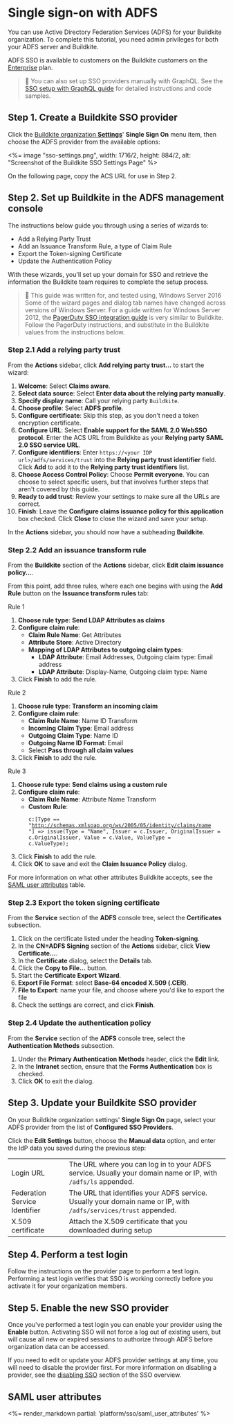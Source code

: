 # Single sign-on with ADFS

You can use Active Directory Federation Services (ADFS) for your Buildkite organization. To complete this tutorial, you need admin privileges for both your ADFS server and Buildkite.

ADFS SSO is available to customers on the Buildkite customers on the [Enterprise](https://buildkite.com/pricing) plan.

>📘 You can also set up SSO providers manually with GraphQL.
> See the <a href="/docs/platform/sso/sso-setup-with-graphql">SSO setup with GraphQL guide</a> for detailed instructions and code samples.


## Step 1. Create a Buildkite SSO provider

Click the [Buildkite organization **Settings**](https://buildkite.com/organizations/~/settings)' **Single Sign On** menu item, then choose the ADFS provider from the available options:

<%= image "sso-settings.png", width: 1716/2, height: 884/2, alt: "Screenshot of the Buildkite SSO Settings Page" %>

On the following page, copy the ACS URL for use in Step 2.

## Step 2. Set up Buildkite in the ADFS management console

The instructions below guide you through using a series of wizards to:

+ Add a Relying Party Trust
+ Add an Issuance Transform Rule, a type of Claim Rule
+ Export the Token-signing Certificate
+ Update the Authentication Policy

With these wizards, you'll set up your domain for SSO and retrieve the information the Buildkite team requires to complete the setup process.

>📘 This guide was written for, and tested using, Windows Server 2016
> Some of the wizard pages and dialog tab names have changed across versions of Windows Server.
> For a guide written for Windows Server 2012, the <a href="https://www.pagerduty.com/docs/guides/adfs-sso-guide/">PagerDuty SSO integration guide</a> is very similar to Buildkite. Follow the PagerDuty instructions, and substitute in the Buildkite values from the instructions below.

### Step 2.1 Add a relying party trust

From the **Actions** sidebar, click **Add relying party trust...** to start the wizard:

1. **Welcome**: Select **Claims aware**.
1. **Select data source**: Select **Enter data about the relying party manually**.
1. **Specify display name**: Call your relying party `Buildkite`.
1. **Choose profile**: Select **ADFS profile**.
1. **Configure certificate**: Skip this step, as you don't need a token encryption certificate.
1. **Configure URL**:
	Select **Enable support for the SAML 2.0 WebSSO protocol**.
	Enter the ACS URL from Buildkite as your **Relying party SAML 2.0 SSO service URL**.
1. **Configure identifiers**:
	Enter `https://<your IDP url>/adfs/services/trust` into the **Relying party trust identifier** field.
	Click **Add** to add it to the **Relying party trust identifiers** list.
1. **Choose Access Control Policy**:
	Choose **Permit everyone**.
	You can choose to select specific users, but that involves further steps that aren't covered by this guide.
1. **Ready to add trust**: Review your settings to make sure all the URLs are correct.
1. **Finish**:
	Leave the **Configure claims issuance policy for this application** box checked.
	Click **Close** to close the wizard and save your setup.

In the **Actions** sidebar, you should now have a subheading **Buildkite**.

### Step 2.2 Add an issuance transform rule

From the **Buildkite** section of the **Actions** sidebar, click **Edit claim issuance policy...**.

From this point, add three rules, where each one begins with using the **Add Rule** button on the **Issuance transform rules** tab:

Rule 1

1. **Choose rule type**: **Send LDAP Attributes as claims**
1. **Configure claim rule**:
    * **Claim Rule Name**: Get Attributes
    * **Attribute Store**: Active Directory
    * **Mapping of LDAP Attributes to outgoing claim types**:
        - **LDAP Attribute**: Email Addresses, Outgoing claim type: Email address
        - **LDAP Attribute**: Display-Name, Outgoing claim type: Name
1. Click **Finish** to add the rule.

Rule 2

1. **Choose rule type**: **Transform an incoming claim**
1. **Configure claim rule**:
    * **Claim Rule Name**: Name ID Transform
    * **Incoming Claim Type**: Email address
    * **Outgoing Claim Type**: Name ID
    * **Outgoing Name ID Format**: Email
    * Select **Pass through all claim values**
1. Click **Finish** to add the rule.

Rule 3

1. **Choose rule type**: **Send claims using a custom rule**
1. **Configure claim rule**:
    * **Claim Rule Name**: Attribute Name Transform
    * **Custom Rule**:
		  <pre><code>c:[Type == "http://schemas.xmlsoap.org/ws/2005/05/identity/claims/name "]
		  => issue(Type = "Name", Issuer = c.Issuer, OriginalIssuer = c.OriginalIssuer, Value = c.Value, ValueType = c.ValueType);</code></pre>
1. Click **Finish** to add the rule.
1. Click **OK** to save and exit the **Claim Issuance Policy** dialog.

For more information on what other attributes Buildkite accepts, see the [SAML user attributes](#saml-user-attributes) table.

### Step 2.3 Export the token signing certificate

From the **Service** section of the **ADFS** console tree, select the **Certificates** subsection.

1. Click on the certificate listed under the heading **Token-signing**.
1. In the **CN=ADFS Signing** section of the **Actions** sidebar, click **View Certificate...**.
1. In the **Certificate** dialog, select the **Details** tab.
1. Click the **Copy to File...** button.
1. Start the **Certificate Export Wizard**.
1. **Export File Format**: select **Base-64 encoded X.509 (.CER)**.
1. **File to Export**: name your file, and choose where you'd like to export the file
1. Check the settings are correct, and click **Finish**.

### Step 2.4 Update the authentication policy

From the **Service** section of the **ADFS** console tree, select the **Authentication Methods** subsection.

1. Under the **Primary Authentication Methods** header, click the **Edit** link.
1. In the **Intranet** section, ensure that the **Forms Authentication** box is checked.
1. Click **OK** to exit the dialog.

## Step 3. Update your Buildkite SSO provider

On your Buildkite organization settings' **Single Sign On** page, select your ADFS provider from the list of **Configured SSO Providers**.

Click the **Edit Settings** button, choose the **Manual data** option, and enter the IdP data you saved during the previous step:

<table>
    <tr>
        <td>Login URL</td>
        <td>
          The URL where you can log in to your ADFS service. Usually your domain name or IP, with <code>/adfs/ls</code> appended.
        </td>
    </tr>
    <tr>
        <td>Federation Service Identifier</td>
        <td>
            The URL that identifies your ADFS service. Usually your domain name or IP, with <code>/adfs/services/trust</code> appended.
        </td>
    </tr>
    <tr>
        <td>X.509 certificate</td>
        <td>
       	  Attach the X.509 certificate that you downloaded during setup
        </td>
    </tr>
</table>

## Step 4. Perform a test login

Follow the instructions on the provider page to perform a test login. Performing a test login verifies that SSO is working correctly before you activate it for your organization members.

## Step 5. Enable the new SSO provider

Once you've performed a test login you can enable your provider using the **Enable** button. Activating SSO will not force a log out of existing users, but will cause all new or expired sessions to authorize through ADFS before organization data can be accessed.

If you need to edit or update your ADFS provider settings at any time, you will need to disable the provider first. For more information on disabling a provider, see the [disabling SSO](/docs/platform/sso#disabling-and-removing-sso) section of the SSO overview.

## SAML user attributes

<%= render_markdown partial: 'platform/sso/saml_user_attributes' %>
